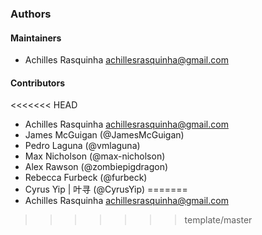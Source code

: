 ### Authors

#### Maintainers

* Achilles Rasquinha <achillesrasquinha@gmail.com>

#### Contributors

<<<<<<< HEAD
* Achilles Rasquinha <achillesrasquinha@gmail.com>
* James McGuigan (@JamesMcGuigan)
* Pedro Laguna (@vmlaguna)
* Max Nicholson (@max-nicholson)
* Alex Rawson (@zombiepigdragon)
* Rebecca Furbeck (@furbeck)
* Cyrus Yip | 叶寻 (@CyrusYip)
=======
* Achilles Rasquinha <achillesrasquinha@gmail.com>
>>>>>>> template/master
